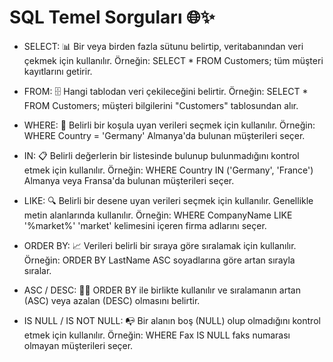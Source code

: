 # SQL Temel Sorguları 🌐✨

* SELECT: 📊 Bir veya birden fazla sütunu belirtip, veritabanından veri çekmek için kullanılır. Örneğin: SELECT * FROM Customers; tüm müşteri kayıtlarını getirir.

* FROM: 🗄️ Hangi tablodan veri çekileceğini belirtir. Örneğin: SELECT * FROM Customers; müşteri bilgilerini "Customers" tablosundan alır.

* WHERE: 🎯 Belirli bir koşula uyan verileri seçmek için kullanılır. Örneğin: WHERE Country = 'Germany' Almanya'da bulunan müşterileri seçer.

* IN: 📋 Belirli değerlerin bir listesinde bulunup bulunmadığını kontrol etmek için kullanılır. Örneğin: WHERE Country IN ('Germany', 'France') Almanya veya Fransa'da bulunan müşterileri seçer.

* LIKE: 🔍 Belirli bir desene uyan verileri seçmek için kullanılır. Genellikle metin alanlarında kullanılır. Örneğin: WHERE CompanyName LIKE '%market%' 'market' kelimesini içeren firma adlarını seçer.

* ORDER BY: 📈 Verileri belirli bir sıraya göre sıralamak için kullanılır. Örneğin: ORDER BY LastName ASC soyadlarına göre artan sırayla sıralar.

* ASC / DESC: 🔼🔽 ORDER BY ile birlikte kullanılır ve sıralamanın artan (ASC) veya azalan (DESC) olmasını belirtir.

* IS NULL / IS NOT NULL: 📭 Bir alanın boş (NULL) olup olmadığını kontrol etmek için kullanılır. Örneğin: WHERE Fax IS NULL faks numarası olmayan müşterileri seçer.



